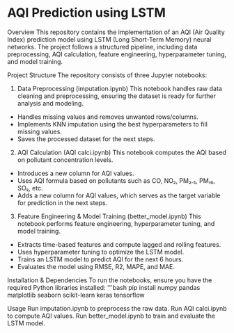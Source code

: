 # AQI Prediction using LSTM

Overview
This repository contains the implementation of an AQI (Air Quality Index) prediction model using LSTM (Long Short-Term Memory) neural networks. The project follows a structured pipeline, including data preprocessing, AQI calculation, feature engineering, hyperparameter tuning, and model training.


Project Structure
The repository consists of three Jupyter notebooks:

1. Data Preprocessing (imputation.ipynb)
This notebook handles raw data cleaning and preprocessing, ensuring the dataset is ready for further analysis and modeling.
- Handles missing values and removes unwanted rows/columns.
- Implements KNN imputation using the best hyperparameters to fill missing values.
- Saves the processed dataset for the next steps.

2. AQI Calculation (AQI calci.ipynb)
This notebook computes the AQI based on pollutant concentration levels.
- Introduces a new column for AQI values.
- Uses AQI formula based on pollutants such as CO, NO₂, PM₂.₅, PM₁₀, SO₂, etc.
- Adds a new column for AQI values, which serves as the target variable for prediction in the next steps.

3. Feature Engineering & Model Training (better_model.ipynb)
This notebook performs feature engineering, hyperparameter tuning, and model training.
- Extracts time-based features and compute lagged and rolling features.
- Uses hyperparameter tuning to optimize the LSTM model.
- Trains an LSTM model to predict AQI for the next 6 hours.
- Evaluates the model using RMSE, R2, MAPE, and MAE.


Installation & Dependencies
To run the notebooks, ensure you have the required Python libraries installed:
'''bash
pip install numpy pandas matplotlib seaborn scikit-learn keras tensorflow

Usage
Run imputation.ipynb to preprocess the raw data.
Run AQI calci.ipynb to compute AQI values.
Run better_model.ipynb to train and evaluate the LSTM model.
